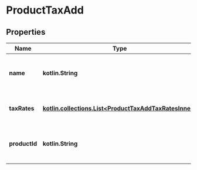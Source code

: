
# ProductTaxAdd

## Properties
| Name | Type | Description | Notes |
| ------------ | ------------- | ------------- | ------------- |
| **name** | **kotlin.String** | Defines tax class name where tax has to be added |  |
| **taxRates** | [**kotlin.collections.List&lt;ProductTaxAddTaxRatesInner&gt;**](ProductTaxAddTaxRatesInner.md) | Defines tax rates of specified tax classes |  |
| **productId** | **kotlin.String** | Defines products specified by product id |  [optional] |



